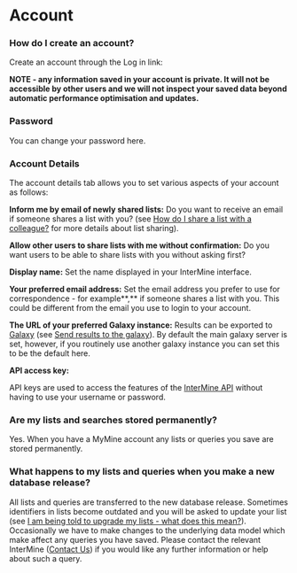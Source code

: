 # Account

### How do I create an account?

Create an account through the Log in link:

**NOTE - any information saved in your account is private. It will not be accessible by other users and we will not inspect your saved data beyond automatic performance optimisation and updates.**

### Password

You can change your password here.

### Account Details

The account details tab allows you to set various aspects of your account as follows:

**Inform me by email of newly shared lists:** Do you want to receive an email if someone shares a list with you? \(see [How do I share a list with a colleague?](https://flymine.readthedocs.io/en/latest/lists/overview/Documentationlists.html#listsshare) for more details about list sharing\).

**Allow other users to share lists with me without confirmation:** Do you want users to be able to share lists with you without asking first?

**Display name:** Set the name displayed in your InterMine interface.

**Your preferred email address:** Set the email address you prefer to use for correspondence - for example**,** if someone shares a list with you. This could be different from the email you use to login to your account.

**The URL of your preferred Galaxy instance:** Results can be exported to [Galaxy](http://galaxyproject.org/) \(see [Send results to the galaxy](https://flymine.readthedocs.io/en/latest/results-tables/Documentationresultstables.html#resultsgalaxy)\). By default the main galaxy server is set, however, if you routinely use another galaxy instance you can set this to be the default here.

**API access key:**

API keys are used to access the features of the [InterMine API](https://intermine.readthedocs.org/en/latest/web-services/) without having to use your username or password.

### Are my lists and searches stored permanently?

Yes. When you have a MyMine account any lists or queries you save are stored permanently.

### What happens to my lists and queries when you make a new database release?

All lists and queries are transferred to the new database release. Sometimes identifiers in lists become outdated and you will be asked to update your list \(see [I am being told to upgrade my lists - what does this mean?](https://flymine.readthedocs.io/en/latest/lists/overview/Documentationlists.html#listsupgrade)\). Occasionally we have to make changes to the underlying data model which make affect any queries you have saved. Please contact the relevant InterMine \([Contact Us](https://flymine.readthedocs.io/en/latest/contact/Documentationcontact.html#contact)\) if you would like any further information or help about such a query.


